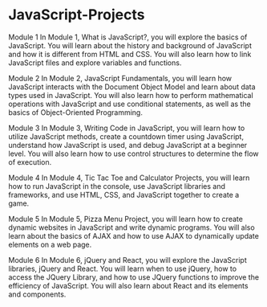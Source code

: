 # JavaScript-Projects
Module 1
In Module 1, What is JavaScript?, you will explore the basics of JavaScript. You will learn about the history and background of JavaScript and how it is different from HTML and CSS. You will also learn how to link JavaScript files and explore variables and functions.

Module 2
In Module 2, JavaScript Fundamentals, you will learn how JavaScript interacts with the Document Object Model and learn about data types used in JavaScript. You will also learn how to perform mathematical operations with JavaScript and use conditional statements, as well as the basics of Object-Oriented Programming. 

Module 3
In Module 3, Writing Code in JavaScript, you will learn how to utilize JavaScript methods, create a countdown timer using JavaScript, understand how JavaScript is used, and debug JavaScript at a beginner level.  You will also learn how to use control structures to determine the flow of execution.

Module 4
In Module 4, Tic Tac Toe and Calculator Projects, you will learn how to run JavaScript in the console, use JavaScript libraries and frameworks, and use HTML, CSS, and JavaScript together to create a game. 

Module 5
In Module 5, Pizza Menu Project, you will learn how to create dynamic websites in JavaScript and write dynamic programs. You will also learn about the basics of AJAX and how to use AJAX to dynamically update elements on a web page.

Module 6
In Module 6, jQuery and React, you will explore the JavaScript libraries, jQuery and React. You will learn when to use jQuery,  how to access the JQuery Library, and how to use JQuery functions to improve the efficiency of JavaScript. You will also learn about React and its elements and components.
